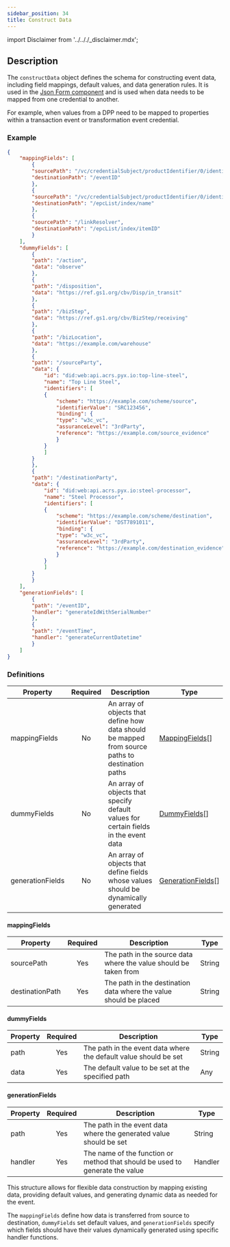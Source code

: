```yaml
---
sidebar_position: 34
title: Construct Data
---
```


import Disclaimer from '../.././\_disclaimer.mdx';

<Disclaimer />

## Description

The `constructData` object defines the schema for constructing event data, including field mappings, default values, and data generation rules. It is used in the [Json Form component](/docs/mock-apps/components/json-form) and is used when data needs to be mapped from one credential to another.

For example, when values from a DPP need to be mapped to properties within a transaction event or transformation event credential.

### Example

```json
{
    "mappingFields": [
        {
        "sourcePath": "/vc/credentialSubject/productIdentifier/0/identifierValue",
        "destinationPath": "/eventID"
        },
        {
        "sourcePath": "/vc/credentialSubject/productIdentifier/0/identifierValue",
        "destinationPath": "/epcList/index/name"
        },
        {
        "sourcePath": "/linkResolver",
        "destinationPath": "/epcList/index/itemID"
        }
    ],
    "dummyFields": [
        {
        "path": "/action",
        "data": "observe"
        },
        {
        "path": "/disposition",
        "data": "https://ref.gs1.org/cbv/Disp/in_transit"
        },
        {
        "path": "/bizStep",
        "data": "https://ref.gs1.org/cbv/BizStep/receiving"
        },
        {
        "path": "/bizLocation",
        "data": "https://example.com/warehouse"
        },
        {
        "path": "/sourceParty",
        "data": {
            "id": "did:web:api.acrs.pyx.io:top-line-steel",
            "name": "Top Line Steel",
            "identifiers": [
            {
                "scheme": "https://example.com/scheme/source",
                "identifierValue": "SRC123456",
                "binding": {
                "type": "w3c_vc",
                "assuranceLevel": "3rdParty",
                "reference": "https://example.com/source_evidence"
                }
            }
            ]
        }
        },
        {
        "path": "/destinationParty",
        "data": {
            "id": "did:web:api.acrs.pyx.io:steel-processor",
            "name": "Steel Processor",
            "identifiers": [
            {
                "scheme": "https://example.com/scheme/destination",
                "identifierValue": "DST7891011",
                "binding": {
                "type": "w3c_vc",
                "assuranceLevel": "3rdParty",
                "reference": "https://example.com/destination_evidence"
                }
            }
            ]
        }
        }
    ],
    "generationFields": [
        {
        "path": "/eventID",
        "handler": "generateIdWithSerialNumber"
        },
        {
        "path": "/eventTime",
        "handler": "generateCurrentDatetime"
        }
    ]
}
```

### Definitions

| Property | Required | Description | Type |
|----------|:--------:|-------------|------|
| mappingFields | No | An array of objects that define how data should be mapped from source paths to destination paths | [MappingFields](/docs/mock-apps/common/construct-data#mappingfields)[] |
| dummyFields | No | An array of objects that specify default values for certain fields in the event data | [DummyFields](/docs/mock-apps/common/construct-data#dummyfields)[] |
| generationFields | No | An array of objects that define fields whose values should be dynamically generated | [GenerationFields](/docs/mock-apps/common/construct-data#generationfields)[] |

#### mappingFields

| Property | Required | Description | Type |
|----------|:--------:|-------------|------|
| sourcePath | Yes | The path in the source data where the value should be taken from | String |
| destinationPath | Yes | The path in the destination data where the value should be placed | String |

#### dummyFields

| Property | Required | Description | Type |
| ---------|:--------:|-------------|------|
| path | Yes | The path in the event data where the default value should be set | String |
| data | Yes | The default value to be set at the specified path | Any |

#### generationFields
<!-- TODO: Determine where handlers are located -->
| Property | Required | Description | Type |
| ---------|:--------:|-------------|------|
| path | Yes | The path in the event data where the generated value should be set | String |
| handler | Yes | The name of the function or method that should be used to generate the value | Handler |

This structure allows for flexible data construction by mapping existing data, providing default values, and generating dynamic data as needed for the event. 

The `mappingFields` define how data is transferred from source to destination, `dummyFields` set default values, and `generationFields` specify which fields should have their values dynamically generated using specific handler functions.